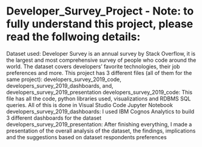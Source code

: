 # Developer_Survey_Project - Note: to fully understand this project, please read the follwoing details:
Dataset used: Developer Survey is an annual survey by Stack Overflow, it is the largest and most comprehensive survey of people who code around the world.
The dataset covers developers’ favorite technologies, their job preferences and more. 
This project has 3 different files (all of them for the same project): developers_survey_2019_code,  developers_survey_2019_dashboards, and, developers_survey_2019_presentation
developers_survey_2019_code: This file has all the code, python libraries used, visualizations and RDBMS SQL queries. All of this is done in Visual Studio Code Jupyter Notebook
developers_survey_2019_dashboards: I used  IBM Cognos Analytics to build 3 different dashboards for the dataset 
developers_survey_2019_presentation: After finishing everything, I made a presentation of the overall analysis of the dataset, the findings, implications and the suggestions based on dataset respondents preferences 
 
